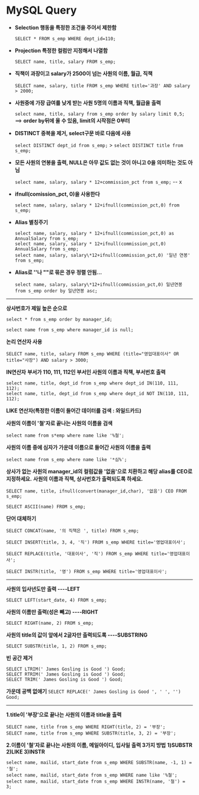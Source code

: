 # MySQL Query

- **Selection 행동을 특정한 조건을 주어서 제한함**

  `SELECT * FROM s_emp WHERE dept_id=110;`

* **Projection 특정한 컬럼만 지정해서 나열함**

  `SELECT name, title, salary FROM s_emp;`

* **직책이 과장이고 salary가 2500이 넘는 사원의 이름, 월급, 직책**

  `SELECT name, salary, title FROM s_emp WHERE title='과장' AND salary > 2000;`

* **사원중에 가장 급여를 낮게 받는 사원 5명의 이름과 직책, 월급을 출력**

  `select name, title, salary from s_emp order by salary limit 0,5;`
  ==> **order by뒤에 올 수 있음, limit의 시작점은 0부터**

* **DISTINCT 중복을 제거, select구문 바로 다음에 사용**

  `select DISTINCT dept_id from s_emp;` > `select DISTINCT title from s_emp;`

* **모든 사원의 연봉을 출력, NULL은 아무 값도 없는 것이 아니고 0을 의미하는 것도 아님**

  `select name, salary, salary * 12+commission_pct from s_emp;` -- x

* **ifnull(comission_pct, 0)을 사용한다**

  `select name, salary, salary * 12+ifnull(commission_pct,0) from s_emp;`

* **Alias 별칭주기**

  ```
  select name, salary, salary * 12+ifnull(commission_pct,0) as AnnualSalary from s_emp;
  select name, salary, salary * 12+ifnull(commission_pct,0) AnnualSalary from s_emp;
  select name, salary, salary\*12+ifnull(commission_pct,0) '일년 연봉' from s_emp;
  ```

* **Alias로 ''나 ""로 묶은 경우 정렬 안됨...**

  `select name, salary, salary\*12+ifnull(commission_pct,0) 일년연봉 from s_emp order by 일년연봉 asc;`

<hr/>

**상사번호가 제일 높은 순으로**

`select * from s_emp order by manager_id;`

`select name from s_emp where manager_id is null;`

**논리 연산자 사용**

`SELECT name, title, salary FROM s_emp WHERE (title="영업대표이사" OR title="사장") AND salary > 3000;`

**IN연산자**
**부서가 110, 111, 112인 부서인 사원의 이름과 직책, 부서번호 출력**

```
select name, title, dept_id from s_emp where dept_id IN(110, 111, 112);
select name, title, dept_id from s_emp where dept_id NOT IN(110, 111, 112);
```

**LIKE 연산자(특정한 이름이 들어간 데이터를 검색 : 와일드카드)**

**사원의 이름이 '철'자로 끝나는 사원의 이름을 검색**

`select name from s*emp where name like '%철';`

**사원의 이름 중에 심자가 가운데 이름으로 들어간 사원의 이름을 출력**

`select name from s_emp where name like '*심%';`

**상사가 없는 사원의 manager_id의 컬럼값을 '없음'으로 치환하고 해당 alias를 CEO로 지정하세요.**
**사원의 이름과 직책, 상사번호가 출력되도록 하세요.**

`SELECT name, title, ifnull(convert(manager_id,char), '없음') CEO FROM s_emp;`

`SELECT ASCII(name) FROM s_emp;`

**단어 대체하기**

`SELECT CONCAT(name, '의 직책은 ', title) FROM s_emp;`

`SELECT INSERT(title, 3, 4, '직') FROM s_emp WHERE title='영업대표이사';`

`SELECT REPLACE(title, '대표이사', '직') FROM s_emp WHERE title='영업대표이사';`

`SELECT INSTR(title, '영') FROM s_emp WHERE title='영업대표이사';`

<hr/>

**사원의 입사년도만 출력 ----LEFT**

`SELECT LEFT(start_date, 4) FROM s_emp;`

**사원의 이름만 출력(성은 빼고) ----RIGHT**

`SELECT RIGHT(name, 2) FROM s_emp;`

**사원의 title의 값이 앞에서 2글자만 출력되도록 ----SUBSTRING**

`SELECT SUBSTR(title, 1, 2) FROM s_emp;`

**빈 공간 제거**

```
SELECT LTRIM(' James Gosling is Good ') Good;
SELECT RTRIM(' James Gosling is Good ') Good;
SELECT TRIM(' James Gosling is Good ') Good;
```

**가운데 공백 없애기**
`SELECT REPLACE(' James Gosling is Good ', ' ', '') Good;`

<hr/>

**1.title이 '부장'으로 끝나는 사원의 이름과 title을 출력**

```
SELECT name, title from s_emp WHERE RIGHT(title, 2) = '부장';
SELECT name, title from s_emp WHERE SUBSTR(title, 3, 2) = '부장';
```

**2.이름이 '철'자로 끝나는 사원의 이름, 메일아이디, 입사일 출력 3가지 방법**
**1)SUBSTR 2)LIKE 3)INSTR**

```
select name, mailid, start_date from s_emp WHERE SUBSTR(name, -1, 1) = '철';
select name, mailid, start_date from s_emp WHERE name like '%철';
select name, mailid, start_date from s_emp WHERE INSTR(name, '철') = 3;
```
